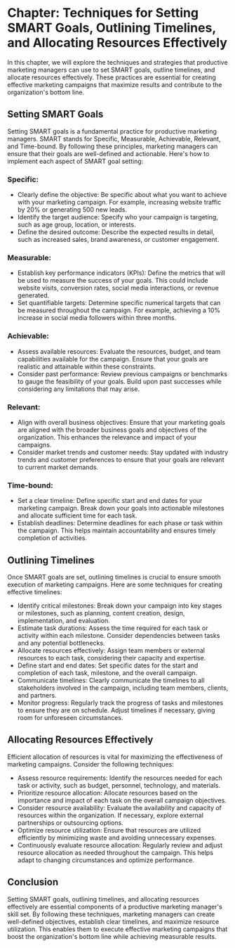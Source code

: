 Chapter: Techniques for Setting SMART Goals, Outlining Timelines, and Allocating Resources Effectively
======================================================================================================

In this chapter, we will explore the techniques and strategies that productive marketing managers can use to set SMART goals, outline timelines, and allocate resources effectively. These practices are essential for creating effective marketing campaigns that maximize results and contribute to the organization's bottom line.

Setting SMART Goals
-------------------

Setting SMART goals is a fundamental practice for productive marketing managers. SMART stands for Specific, Measurable, Achievable, Relevant, and Time-bound. By following these principles, marketing managers can ensure that their goals are well-defined and actionable. Here's how to implement each aspect of SMART goal setting:

### Specific:

* Clearly define the objective: Be specific about what you want to achieve with your marketing campaign. For example, increasing website traffic by 20% or generating 500 new leads.
* Identify the target audience: Specify who your campaign is targeting, such as age group, location, or interests.
* Define the desired outcome: Describe the expected results in detail, such as increased sales, brand awareness, or customer engagement.

### Measurable:

* Establish key performance indicators (KPIs): Define the metrics that will be used to measure the success of your goals. This could include website visits, conversion rates, social media interactions, or revenue generated.
* Set quantifiable targets: Determine specific numerical targets that can be measured throughout the campaign. For example, achieving a 10% increase in social media followers within three months.

### Achievable:

* Assess available resources: Evaluate the resources, budget, and team capabilities available for the campaign. Ensure that your goals are realistic and attainable within these constraints.
* Consider past performance: Review previous campaigns or benchmarks to gauge the feasibility of your goals. Build upon past successes while considering any limitations that may arise.

### Relevant:

* Align with overall business objectives: Ensure that your marketing goals are aligned with the broader business goals and objectives of the organization. This enhances the relevance and impact of your campaigns.
* Consider market trends and customer needs: Stay updated with industry trends and customer preferences to ensure that your goals are relevant to current market demands.

### Time-bound:

* Set a clear timeline: Define specific start and end dates for your marketing campaign. Break down your goals into actionable milestones and allocate sufficient time for each task.
* Establish deadlines: Determine deadlines for each phase or task within the campaign. This helps maintain accountability and ensures timely completion of activities.

Outlining Timelines
-------------------

Once SMART goals are set, outlining timelines is crucial to ensure smooth execution of marketing campaigns. Here are some techniques for creating effective timelines:

* Identify critical milestones: Break down your campaign into key stages or milestones, such as planning, content creation, design, implementation, and evaluation.
* Estimate task durations: Assess the time required for each task or activity within each milestone. Consider dependencies between tasks and any potential bottlenecks.
* Allocate resources effectively: Assign team members or external resources to each task, considering their capacity and expertise.
* Define start and end dates: Set specific dates for the start and completion of each task, milestone, and the overall campaign.
* Communicate timelines: Clearly communicate the timelines to all stakeholders involved in the campaign, including team members, clients, and partners.
* Monitor progress: Regularly track the progress of tasks and milestones to ensure they are on schedule. Adjust timelines if necessary, giving room for unforeseen circumstances.

Allocating Resources Effectively
--------------------------------

Efficient allocation of resources is vital for maximizing the effectiveness of marketing campaigns. Consider the following techniques:

* Assess resource requirements: Identify the resources needed for each task or activity, such as budget, personnel, technology, and materials.
* Prioritize resource allocation: Allocate resources based on the importance and impact of each task on the overall campaign objectives.
* Consider resource availability: Evaluate the availability and capacity of resources within the organization. If necessary, explore external partnerships or outsourcing options.
* Optimize resource utilization: Ensure that resources are utilized efficiently by minimizing waste and avoiding unnecessary expenses.
* Continuously evaluate resource allocation: Regularly review and adjust resource allocation as needed throughout the campaign. This helps adapt to changing circumstances and optimize performance.

Conclusion
----------

Setting SMART goals, outlining timelines, and allocating resources effectively are essential components of a productive marketing manager's skill set. By following these techniques, marketing managers can create well-defined objectives, establish clear timelines, and maximize resource utilization. This enables them to execute effective marketing campaigns that boost the organization's bottom line while achieving measurable results.
